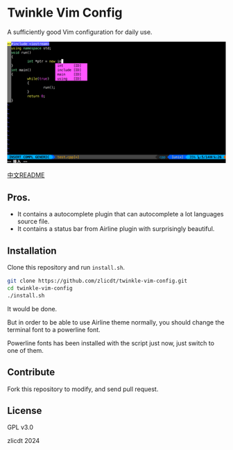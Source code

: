 # Twinkle Vim Config

A sufficiently good Vim configuration for daily use.

![Preview](./docs/display.png)

[中文README](./docs/README.zh_CN.md)
## Pros.
* It contains a autocomplete plugin that can autocomplete a lot languages source file.
* It contains a status bar from Airline plugin with surprisingly beautiful.

## Installation
Clone this repository and run `install.sh`.

```bash
git clone https://github.com/zlicdt/twinkle-vim-config.git
cd twinkle-vim-config
./install.sh
```

It would be done.

But in order to be able to use Airline theme normally, you should change the terminal font to a powerline font.

Powerline fonts has been installed with the script just now, just switch to one of them.

## Contribute

Fork this repository to modify, and send pull request.

## License
GPL v3.0

zlicdt 2024
